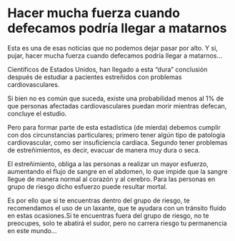 # Hacer mucha fuerza cuando defecamos podría llegar a matarnos

Esta es una de esas noticias que no podemos dejar pasar por alto. Y si, pujar, hacer mucha fuerza cuando defecamos podría llegar a matarnos…

Científicos de Estados Unidos, han llegado a esta “dura” conclusión después de estudiar a pacientes estreñidos con problemas cardiovasculares.

Si bien no es común que suceda, existe una probabilidad menos al 1% de que personas afectadas cardiovasculares puedan morir mientras defecan, concluye el estudio.

Pero para formar parte de esta estadística (de mierda) debemos cumplir con dos circunstancias particulares; primero tener algún tipo de patología cardiovascular, como ser insuficiencia cardiaca. Segundo tener problemas de estreñimientos, es decir, evacuar de manera muy dura o seca.

El estreñimiento, obliga a las personas a realizar un mayor esfuerzo, aumentando el flujo de sangre en el abdomen, lo que impide que la sangre llegue de manera normal al corazón y al cerebro. Para las personas en grupo de riesgo dicho esfuerzo puede resultar mortal.

Es por ello que si te encuentras dentro del grupo de riesgo, te recomendamos el uso de un laxante, que te ayudara con un tránsito fluido en estas ocasiones.Si te encuentras fuera del grupo de riesgo, no te preocupes, solo te abatirá el sudor, pero no carrera riesgo tu permanencia en este mundo…

